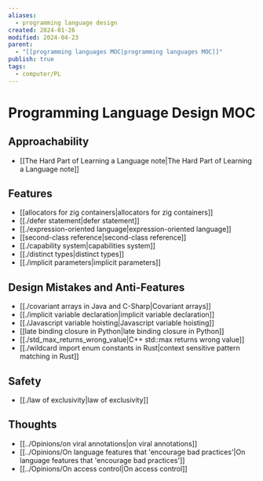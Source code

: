 ```yaml
---
aliases:
  - programming language design
created: 2024-01-26
modified: 2024-04-23
parent:
  - "[[programming languages MOC|programming languages MOC]]"
publish: true
tags:
  - computer/PL
---
```


# Programming Language Design MOC
## Approachability
- [[The Hard Part of Learning a Language note|The Hard Part of Learning a Language note]]

## Features
- [[allocators for zig containers|allocators for zig containers]]
- [[./defer statement|defer statement]]
- [[./expression-oriented language|expression-oriented language]]
- [[second-class reference|second-class reference]]
- [[./capability system|capabilities system]]
- [[./distinct types|distinct types]]
- [[./implicit parameters|implicit parameters]]

## Design Mistakes and Anti-Features
- [[./covariant arrays in Java and C-Sharp|Covariant arrays]]
- [[./implicit variable declaration|implicit variable declaration]]
- [[./Javascript variable hoisting|Javascript variable hoisting]]
- [[late binding closure in Python|late binding closure in Python]]
- [[./std_max_returns_wrong_value|C++ std::max returns wrong value]]
- [[./wildcard import enum constants in Rust|context sensitive pattern matching in Rust]]

## Safety
- [[./law of exclusivity|law of exclusivity]]

## Thoughts
- [[../Opinions/on viral annotations|on viral annotations]]
- [[../Opinions/On language features that 'encourage bad practices'|On language features that 'encourage bad practices']]
- [[../Opinions/On access control|On access control]]